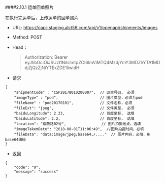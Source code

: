 ####2.10.1 <span id="2-10-1">运单回单照片</span>

在执行完运单后，上传运单的回单照片

* URL: https://oapi-staging.alct56.com/api/v1/openapi/shipments/images

* Method: POST

* Head：
  >Authorization: Bearer eyJhbGciOiJSUzI1NiIsImtpZCI6ImViMTQ4MzdjYmY3MDZhYTA1MDdjZjQzZjNiYTExZDE1IiwidH


* 请求

```
{
	"shipmentCode" : "CSP20178010200007",  // 运单号码， 必须
	"imageType" : "pod",                   // 图片类型，必须为pod
    "fileName" : "pod20170101",            // 文件名称，必须
	"fileExt": "jpeg",                     // 文件类型， 必须
	"baiduLongitude": 2.33,                // 百度坐标， 选填
	"baiduLatitude": 2.2,                  // 百度坐标， 选填
	"location": "紫薇路02号",                // 图片拍摄地点，选填
	"imageTakenDate": "2018-08-01T11:06:49",  //图片拍摄时间，必填
    "fileData": "data:image/jpeg;base64,/...."  // 图片内容，必填，用base64编码
}
```

* 返回

```
{    
    "code": "0",
    "message": "success"
}
```

